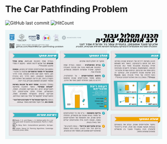 # The Car Pathfinding Problem

![GitHub last commit](https://img.shields.io/github/last-commit/RealA10N/Car-Pathfinding-Problem?style=flat-square)
![HitCount](http://hits.dwyl.com/RealA10N/Car-Pathfinding-Problem.svg)

![Poster](Poster.png)